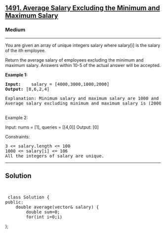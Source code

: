 
<h2><a href="https://leetcode.com/problems/average-salary-excluding-the-minimum-and-maximum-salary/description/">1491. Average Salary Excluding the Minimum and Maximum Salary</a></h2>
<h3>Medium</h3>
<hr>
<div><p>
You are given an array of unique integers salary where salary[i] is the salary of the ith employee.

Return the average salary of employees excluding the minimum and maximum salary. Answers within 10-5 of the actual answer will be accepted.
</p>


<p><strong>Example 1:</strong></p>
<pre><strong>Input:</strong>    salary = [4000,3000,1000,2000]
<strong>Output:</strong> [8,6,2,4]
</pre>
<pre>
Explanation: Minimum salary and maximum salary are 1000 and 4000 respectively.
Average salary excluding minimum and maximum salary is (2000+3000) / 2 = 2500
  </pre>
  
Example 2:

Input: nums = [1], queries = [[4,0]]
Output: [0]
 

Constraints:
<pre>
3 <= salary.length <= 100
1000 <= salary[i] <= 106
All the integers of salary are unique.
</pre>
<hr>
 <h2><strong><b>Solution</b></strong></h2>
 <br>
 <pre>
 class Solution {
public:
    double average(vector<int>& salary) {
        double sum=0;
        for(int i=0;i<salary.size();i++)
            sum+=salary[i];
        int a=*min_element(salary.begin(),salary.end());
        int b=*max_element(salary.begin(),salary.end());
        int avg=salary.size()-2;
        return (double)(sum-a-b)/avg;
        
    }
}; 
 </pre>

